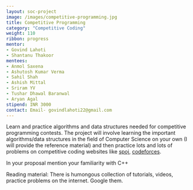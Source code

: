 ```yaml
---
layout: soc-project
image: /images/competitive-programming.jpg
title: Competitive Programming
category: "Competitive Coding"
weight: 110
ribbon: progress
mentor:
- Govind Lahoti 
- Shantanu Thakoor
mentees:
- Anmol Saxena
- Ashutosh Kumar Verma
- Sahil Shah
- Ashish Mittal
- Sriram YV
- Tushar Dhawal Baranwal
- Aryan Agal
stipend: INR 3000
contact: Email- govindlahoti22@gmail.com
---
```


Learn and practice algorithms and data structures needed for competitive programming contests. The project will involve learning the important algorithms/data structures in the field of Computer Science on your own (I will provide the reference material) and then practice lots and lots of problems on competitive coding websites like [spoj](https://www.spoj.com), [codeforces](https://www.codeforces.com).

<!--break-->

In your proposal mention your familiarity with C++

Reading material: There is humongous collection of tutorials, videos, practice problems on the internet. Google them.